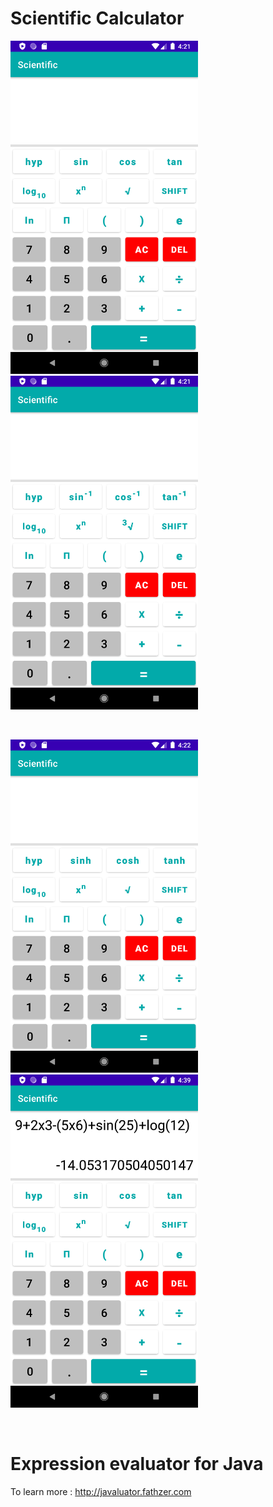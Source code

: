 # Scientific Calculator


  <img src="/images/img1.png " alt="drawing" width="300"  />&nbsp;&nbsp;&nbsp;&nbsp;&nbsp;&nbsp;&nbsp;&nbsp;
  <img src="/images/img2.png " alt="drawing" width="300"/>
 

<br/>

  <img src="/images/img3.png " alt="drawing" width="300"  />&nbsp;&nbsp;&nbsp;&nbsp;&nbsp;&nbsp;&nbsp;&nbsp;
  <img src="/images/img4.png " alt="drawing" width="300"/>
 

<br/>

# Expression evaluator for Java
To learn more  : http://javaluator.fathzer.com

# 
